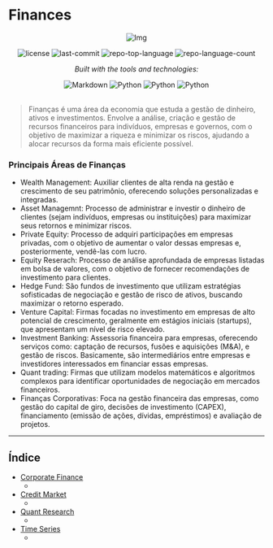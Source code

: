 # Finances

<div align="center">

![Img](https://github.com/user-attachments/assets/3320328e-efb4-49c8-bb23-6a1f55002648)
<!-- BADGES -->
<img src="https://img.shields.io/github/license/HenrySchall/Finances?style=flat&logo=opensourceinitiative&logoColor=white&color=0080ff" alt="license">
<img src="https://img.shields.io/github/last-commit/HenrySchall/Finances?style=flat&logo=git&logoColor=white&color=0080ff" alt="last-commit">
<img src="https://img.shields.io/github/languages/top/HenrySchall/Finances?style=flat&color=0080ff" alt="repo-top-language">
<img src="https://img.shields.io/github/languages/count/HenrySchall/Finances?style=flat&color=0080ff" alt="repo-language-count">

<em>Built with the tools and technologies:</em>

<img src="https://img.shields.io/badge/Markdown-000000.svg?style=flat&logo=Markdown&logoColor=white" alt="Markdown">
<img src="https://img.shields.io/badge/Python-3776AB.svg?style=flat&logo=Python&logoColor=white" alt="Python">
<img src="https://img.shields.io/badge/Jupyter%20Notebook-F37626?style?style=flat&logo=jupyter&logoColor=white" alt="Python">
<img src="https://img.shields.io/badge/R-276DC3?style?style=flat&logo=r&logoColor=white" alt="Python">

</div>
<br>

> Finanças é uma área da economia que estuda a gestão de dinheiro, ativos e investimentos. Envolve a análise, criação e gestão de recursos financeiros para indivíduos, empresas e governos, com o objetivo de maximizar a riqueza e minimizar os riscos, ajudando a alocar recursos da forma mais eficiente possível.

### Principais Áreas de Finanças
- Wealth Management: Auxiliar clientes de alta renda na gestão e crescimento de seu patrimônio, oferecendo soluções personalizadas e integradas. 
- Asset Managemnt: Processo de administrar e investir o dinheiro de clientes (sejam indivíduos, empresas ou instituições) para maximizar seus retornos e minimizar riscos.
- Private Equity: Processo de adquiri participações em empresas privadas, com o objetivo de aumentar o valor dessas empresas e, posteriormente, vendê-las com lucro.
- Equity Reserach: Processo de análise aprofundada de empresas listadas em bolsa de valores, com o objetivo de fornecer recomendações de investimento para clientes.
- Hedge Fund: São fundos de investimento que utilizam estratégias sofisticadas de negociação e gestão de risco de ativos, buscando maximizar o retorno esperado.
- Venture Capital: Firmas focadas no investimento em empresas de alto potencial de crescimento, geralmente em estágios iniciais (startups), que apresentam um nível de risco elevado.
- Investment Banking: Assessoria financeira para empresas, oferecendo serviços como: captação de recursos, fusões e aquisições (M&A), e gestão de riscos. Basicamente, são intermediários entre empresas e investidores interessados em financiar essas empresas.
- Quant trading: Firmas que utilizam modelos matemáticos e algoritmos complexos para identificar oportunidades de negociação em mercados financeiros.
- Finanças Corporativas: Foca na gestão financeira das empresas, como gestão do capital de giro, decisões de investimento (CAPEX), financiamento (emissão de ações, dívidas, empréstimos) e avaliação de projetos. 
  
---
## Índice

- [Corporate Finance]()
    - []()
- [Credit Market]()
    - []()
- [Quant Research]()
    - []()
- [Time Series]()
    - []()
